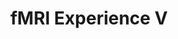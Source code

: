 ---
title: "fMRI Experience V"
project_id: 
conf_date: 2003-02-06
conference_id: ""
presenters:
   - peter_bandettini
summary: "<p>fMRI Experience V, Kings College London, England</p>"
file: /assets/presentations/T132.ppt
filename: T132.ppt
layout: presentation
---